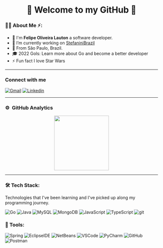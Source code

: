 # <div align="center">:wave: **Welcome to my GitHub** :rocket:</div>


### :raising_hand_man: About Me :zap::

* :wave: I'm **Felipe Oliveira Lauton** a software developer.
* 🔭 I’m currently working on [StefaniniBrazil](https://stefanini.com/pt-br/)
* :pushpin: From São Paulo, Brazil.
* :mortar_board: 2022 Gols: Learn more about Go and become a better developer
* ⚡ Fun fact I love Star Wars


---


###  Connect with me

[![Gmail](https://img.shields.io/badge/-Gmail-D14836?style=flat&logo=Gmail&logoColor=white&link=felipelauton021@gmail.com)](https://felipelauton021@gmail.com)
[![Linkedin](https://img.shields.io/badge/-LinkedIn-blue?style=flat&logo=Linkedin&logoColor=white&link=https://www.linkedin.com/in/felipeoliveiralauton/)](https://www.linkedin.com/in/felipeoliveiralauton/)


---



### ⚙️ &nbsp;GitHub Analytics
<p align="center">
  <a href="https://github.com/FelipeLauton">
    <img height="180em" src="https://github-readme-stats-eight-theta.vercel.app/api?username=FelipeLauton&show_icons=true&theme=algolia&include_all_commits=true&count_private=true"/>
  
  </a>
</p>


---



### 🛠 Tech Stack:
Technologies that I've been learning and I've picked up along my programming journey.
<p>
  <img alt="Go" src="https://img.shields.io/badge/-Go-00ADD8?style=flat-square&logo=Go&logoColor=white" />
  <img alt="Java" src="https://img.shields.io/badge/-Java-007396?style=flat-square&logo=Java&logoColor=white" />
  <img alt="MySQL" src="https://img.shields.io/badge/-MySQL-4479A1?style=flat-square&logo=MySQL&logoColor=white" />
  <img alt="MongoDB" src="https://img.shields.io/badge/-MongoDB-47A248?style=flat-square&logo=MongoDB&logoColor=white" />
  <img alt="JavaScript" src="https://img.shields.io/badge/-JavaScript-F7DF1E?style=flat-square&logo=JavaScript&logoColor=black" />
  <img alt="TypeScript" src="https://img.shields.io/badge/-TypeScript-007ACC?style=flat-square&logo=typescript&logoColor=white" />
  <img alt="git" src="https://img.shields.io/badge/-Git-F05032?style=flat-square&logo=git&logoColor=white" />
</p>


### 🧰 Tools:

![Spring](https://img.shields.io/badge/-Spring-6DB33F?&logo=spring&logoColor=FFFFFF) ![EclipseIDE](https://img.shields.io/badge/-Eclipse%20IDE-2C2255?&logo=eclipse%20IDE&logoColor=FFFFFF) ![NetBeans](https://img.shields.io/badge/-Apache%20NetBeans%20IDE-1B6AC6?&logo=apache%20NetBeans%20IDE&logoColor=FFFFFF) ![VSCode](https://img.shields.io/badge/-VSCode-007ACC?&logo=visual%20studio%20code&logoColor=FFFFFF) ![PyCharm](https://img.shields.io/badge/-PyCharm-000000?&logo=pycharm&logoColor=FFFFFF) ![GitHub](https://img.shields.io/badge/-GitHub-181717?&logo=GitHub&logoColor=FFFFFF) ![Postman](https://img.shields.io/badge/-Postman-FF6C37?&logo=postman&logoColor=FFFFFF)
